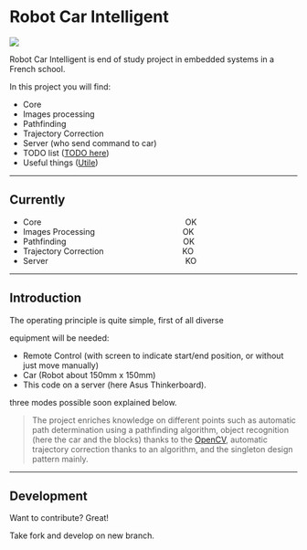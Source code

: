 # Robot Car Intelligent

[![](https://camo.githubusercontent.com/e9051e09ea74cd530e75b9edec407dd2d058c943/68747470733a2f2f7261772e6769746875622e636f6d2f65737465692d6d61737465722f7365676d656e745f534f4c2f6d61737465722f504a2f536c6964652f636f6d6d6f6e2f65737465692e706e67)](http://estei.fr/)

Robot Car Intelligent is end of study project in embedded systems in a French school.

In this project you will find:
  - Core
  - Images processing
  - Pathfinding
  - Trajectory Correction
  - Server (who send command to car)
  - TODO list ([TODO here](https://github.com/LegallGuillaume/Robot-Car-Intelligent/blob/master/TODO))
  - Useful things ([Utile](https://github.com/LegallGuillaume/Robot-Car-Intelligent/blob/master/Utiles.md))

---

## Currently

  - Core&nbsp;&nbsp;&nbsp;&nbsp;&nbsp;&nbsp;&nbsp;&nbsp;&nbsp;&nbsp;&nbsp;&nbsp;&nbsp;&nbsp;&nbsp;&nbsp;&nbsp;&nbsp;&nbsp;&nbsp;&nbsp;&nbsp;&nbsp;&nbsp;&nbsp;&nbsp;&nbsp;&nbsp;&nbsp;&nbsp;&nbsp;&nbsp;&nbsp;&nbsp;&nbsp;&nbsp;&nbsp;&nbsp;&nbsp;&nbsp;&nbsp;&nbsp;&nbsp;&nbsp;&nbsp;&nbsp;&nbsp;&nbsp;&nbsp;&nbsp;&nbsp;&nbsp;&nbsp;&nbsp;&nbsp;&nbsp;&nbsp;&nbsp;&nbsp;&nbsp;&nbsp;&nbsp;&nbsp;&nbsp;OK
  - Images Processing&nbsp;&nbsp;&nbsp;&nbsp;&nbsp;&nbsp;&nbsp;&nbsp;&nbsp;&nbsp;&nbsp;&nbsp;&nbsp;&nbsp;&nbsp;&nbsp;&nbsp;&nbsp;&nbsp;&nbsp;&nbsp;&nbsp;&nbsp;&nbsp;&nbsp;&nbsp;&nbsp;&nbsp;&nbsp;&nbsp;&nbsp;&nbsp;&nbsp;&nbsp;&nbsp;&nbsp;&nbsp;&nbsp;&nbsp;OK
  - Pathfinding&nbsp;&nbsp;&nbsp;&nbsp;&nbsp;&nbsp;&nbsp;&nbsp;&nbsp;&nbsp;&nbsp;&nbsp;&nbsp;&nbsp;&nbsp;&nbsp;&nbsp;&nbsp;&nbsp;&nbsp;&nbsp;&nbsp;&nbsp;&nbsp;&nbsp;&nbsp;&nbsp;&nbsp;&nbsp;&nbsp;&nbsp;&nbsp;&nbsp;&nbsp;&nbsp;&nbsp;&nbsp;&nbsp;&nbsp;&nbsp;&nbsp;&nbsp;&nbsp;&nbsp;&nbsp;&nbsp;&nbsp;&nbsp;&nbsp;&nbsp;&nbsp;&nbsp;OK
  - Trajectory Correction&nbsp;&nbsp;&nbsp;&nbsp;&nbsp;&nbsp;&nbsp;&nbsp;&nbsp;&nbsp;&nbsp;&nbsp;&nbsp;&nbsp;&nbsp;&nbsp;&nbsp;&nbsp;&nbsp;&nbsp;&nbsp;&nbsp;&nbsp;&nbsp;&nbsp;&nbsp;&nbsp;&nbsp;&nbsp;&nbsp;&nbsp;&nbsp;&nbsp;&nbsp;&nbsp;KO
  - Server&nbsp;&nbsp;&nbsp;&nbsp;&nbsp;&nbsp;&nbsp;&nbsp;&nbsp;&nbsp;&nbsp;&nbsp;&nbsp;&nbsp;&nbsp;&nbsp;&nbsp;&nbsp;&nbsp;&nbsp;&nbsp;&nbsp;&nbsp;&nbsp;&nbsp;&nbsp;&nbsp;&nbsp;&nbsp;&nbsp;&nbsp;&nbsp;&nbsp;&nbsp;&nbsp;&nbsp;&nbsp;&nbsp;&nbsp;&nbsp;&nbsp;&nbsp;&nbsp;&nbsp;&nbsp;&nbsp;&nbsp;&nbsp;&nbsp;&nbsp;&nbsp;&nbsp;&nbsp;&nbsp;&nbsp;&nbsp;&nbsp;&nbsp;&nbsp;&nbsp;&nbsp;KO


---

## Introduction

The operating principle is quite simple, first of all diverse

equipment will be needed:

  - Remote Control (with screen to indicate start/end position, or without just move manually)
  - Car (Robot about 150mm x 150mm)
  - This code on a server (here Asus Thinkerboard).

three modes possible soon explained below.

> The project enriches knowledge on different points such as
> automatic path determination using a pathfinding algorithm,
> object recognition (here the car and the blocks) thanks to the 
> [OpenCV](https://opencv.org/), automatic trajectory correction thanks to an algorithm,
> and the singleton design pattern mainly.

---

## Development

Want to contribute? Great!

Take fork and develop on new branch.
